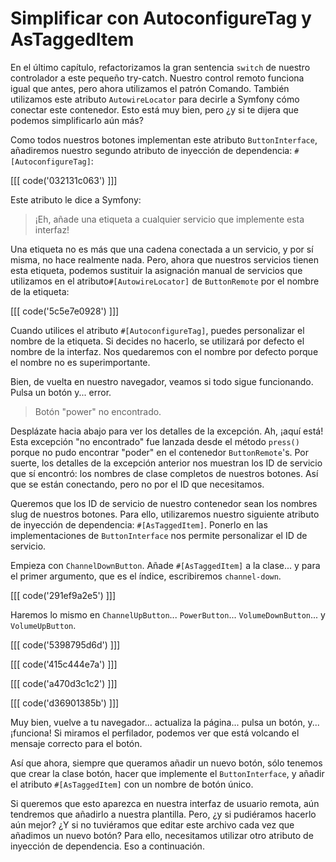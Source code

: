 # Simplificar con AutoconfigureTag y AsTaggedItem

En el último capítulo, refactorizamos la gran sentencia `switch` de nuestro controlador a este pequeño try-catch. Nuestro control remoto funciona igual que antes, pero ahora utilizamos el patrón Comando. También utilizamos este atributo `AutowireLocator` para decirle a Symfony cómo conectar este contenedor. Esto está muy bien, pero ¿y si te dijera que podemos simplificarlo aún más?

Como todos nuestros botones implementan este atributo `ButtonInterface`, añadiremos nuestro segundo atributo de inyección de dependencia: `#[AutoconfigureTag]`:

[[[ code('032131c063') ]]]

Este atributo le dice a Symfony:

> ¡Eh, añade una etiqueta a cualquier servicio que implemente esta interfaz!

Una etiqueta no es más que una cadena conectada a un servicio, y por sí misma, no hace realmente nada. Pero, ahora que nuestros servicios tienen esta etiqueta, podemos sustituir la asignación manual de servicios que utilizamos en el atributo`#[AutowireLocator]` de `ButtonRemote` por el nombre de la etiqueta:

[[[ code('5c5e7e0928') ]]]

Cuando utilices el atributo `#[AutoconfigureTag]`, puedes personalizar el nombre de la etiqueta. Si decides no hacerlo, se utilizará por defecto el nombre de la interfaz. Nos quedaremos con el nombre por defecto porque el nombre no es superimportante.

Bien, de vuelta en nuestro navegador, veamos si todo sigue funcionando. Pulsa un botón y... error.

> Botón "power" no encontrado.

Desplázate hacia abajo para ver los detalles de la excepción. Ah, ¡aquí está! Esta excepción "no encontrado" fue lanzada desde el método `press()` porque no pudo encontrar "poder" en el contenedor `ButtonRemote`'s. Por suerte, los detalles de la excepción anterior nos muestran los ID de servicio que sí encontró: los nombres de clase completos de nuestros botones. Así que se están conectando, pero no por el ID que necesitamos.

Queremos que los ID de servicio de nuestro contenedor sean los nombres slug de nuestros botones. Para ello, utilizaremos nuestro siguiente atributo de inyección de dependencia: `#[AsTaggedItem]`. Ponerlo en las implementaciones de `ButtonInterface` nos permite personalizar el ID de servicio.

Empieza con `ChannelDownButton`. Añade `#[AsTaggedItem]` a la clase... y para el primer argumento, que es el índice, escribiremos `channel-down`.

[[[ code('291ef9a2e5') ]]]

Haremos lo mismo en `ChannelUpButton`... `PowerButton`... `VolumeDownButton`... y `VolumeUpButton`.

[[[ code('5398795d6d') ]]]

[[[ code('415c444e7a') ]]]

[[[ code('a470d3c1c2') ]]]

[[[ code('d36901385b') ]]]

Muy bien, vuelve a tu navegador... actualiza la página... pulsa un botón, y... ¡funciona! Si miramos el perfilador, podemos ver que está volcando el mensaje correcto para el botón.

Así que ahora, siempre que queramos añadir un nuevo botón, sólo tenemos que crear la clase botón, hacer que implemente el `ButtonInterface`, y añadir el atributo `#[AsTaggedItem]` con un nombre de botón único.

Si queremos que esto aparezca en nuestra interfaz de usuario remota, aún tendremos que añadirlo a nuestra plantilla. Pero, ¿y si pudiéramos hacerlo aún mejor? ¿Y si no tuviéramos que editar este archivo cada vez que añadimos un nuevo botón? Para ello, necesitamos utilizar otro atributo de inyección de dependencia. Eso a continuación.
